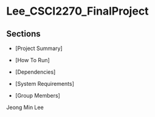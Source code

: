 # Lee_CSCI2270_FinalProject

## Sections

* [Project Summary]




* [How To Run]




* [Dependencies]




* [System Requirements]




* [Group Members]

Jeong Min Lee
